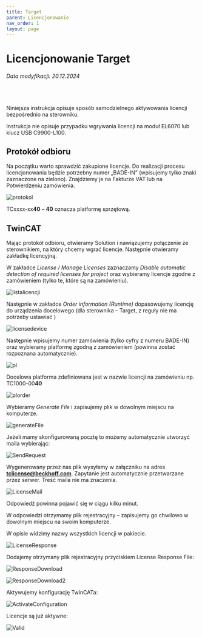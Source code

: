 ```yaml
---
title: Target
parent: Licencjonowanie
nav_order: 1
layout: page
---
```


# Licencjonowanie Target 
<h6> Data modyfikacji: 20.12.2024 </h6>
<br>
<br>
Niniejsza  instrukcja  opisuje  sposób  samodzielnego  aktywowania licencji bezpośrednio na sterowniku.

Instrukcja  nie  opisuje  przypadku  wgrywania  licencji  na  moduł EL6070 lub klucz USB C9900-L100.

## Protokół odbioru

Na początku warto sprawdzić zakupione licencje. Do realizacji procesu licencjonowania będzie potrzebny numer „BADE-IN” (wpisujemy tylko znaki zaznaczone na zielono). Znajdziemy je na Fakturze VAT lub na Potwierdzeniu zamówienia.

![protokol](https://ba-pl.github.io/wiki/assets/images/protokol.png "protokol")


TCxxxx-xx**40** – **40** oznacza platformę sprzętową.

## TwinCAT

Mając protokół odbioru, otwieramy Solution i nawiązujemy połączenie ze sterownikiem, na który chcemy wgrać licencje. Następnie otwieramy zakładkę licencyjną.

W zakładce *License / Manage Licenses* zaznaczamy *Disable automatic detection of required licenses for project* oraz wybieramy licencje zgodne z zamówieniem (tylko te, które są na zamówieniu).

![listalicencji](https://ba-pl.github.io/wiki/assets/images/listalicencji.png "listalicencji")

Następnie w zakładce *Order information (Runtime)* dopasowujemy licencję do urządzenia docelowego (dla sterownika – Target, z reguły nie ma potrzeby ustawiać ) 

![licensedevice](https://ba-pl.github.io/wiki/assets/images/licensedevice.png "licensedevice")

Następnie wpisujemy numer zamówienia (tylko cyfry z numeru BADE-IN) oraz wybieramy platformę zgodną z zamówieniem (powinna zostać rozpoznana automatycznie).

![pl](https://ba-pl.github.io/wiki/assets/images/pl.png "pl")


Docelowa platforma zdefiniowana jest w nazwie licencji na zamówieniu np. TC1000-00**40**

![plorder](https://ba-pl.github.io/wiki/assets/images/plorder.png "plorder")


Wybieramy *Generate File* i zapisujemy plik w dowolnym miejscu na komputerze.

![generateFile](https://ba-pl.github.io/wiki/assets/images/generateFile.png "generateFile")


Jeżeli mamy skonfigurowaną pocztę to możemy automatycznie utworzyć maila wybierając:

![SendRequest](https://ba-pl.github.io/wiki/assets/images/SendRequest.png "SendRequest")

Wygenerowany przez nas plik wysyłamy w załączniku na adres **tclicense@beckhoff.com**. Zapytanie jest automatycznie przetwarzane przez serwer. Treść maila nie ma znaczenia.  

![LicenseMail](https://ba-pl.github.io/wiki/assets/images/LicenseMail.png "LicenseMail")

Odpowiedź powinna pojawić się w ciągu kilku minut.

W odpowiedzi otrzymamy plik rejestracyjny – zapisujemy go chwilowo w dowolnym miejscu na swoim komputerze.

W opisie widzimy nazwy wszystkich licencji w pakiecie.

![LicenseResponse](https://ba-pl.github.io/wiki/assets/images/LicenseResponse.png "LicenseResponse")

Dodajemy otrzymany plik rejestracyjny przyciskiem License Response File:

![ResponseDownload](https://ba-pl.github.io/wiki/assets/images/ResponseDownload.png "ResponseDownload")

![ResponseDownload2](https://ba-pl.github.io/wiki/assets/images/ResponseDownload2.png "ResponseDownload2")

Aktywujemy konfigurację TwinCATa:

![ActivateConfiguration](https://ba-pl.github.io/wiki/assets/images/ActivateConfiguration.png "ActivateConfiguration")

Licencje są już aktywne:

![Valid](https://ba-pl.github.io/wiki/assets/images/Valid.png "Valid")








